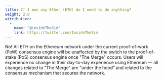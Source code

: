 ```yaml
---
title: If I own any Ether (ETH) do I need to do anything?
weight: 2.0
attribution:
  -
    name: "@insideTheSim"
    link: https://twitter.com/InsideTheSim
---
```


No! All ETH on the Ethereum network under the current proof-of-work (PoW) consensus engine
will be unaffected by the switch to the proof-of-stake (PoS) consensus engine once "The Merge" occurs.
Users will experience no change in their day-to-day experience using Ethereum — all changes related to "The Merge" are "under the hood" and related to the consensus mechanism that secures the network.